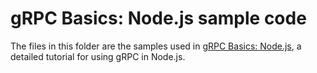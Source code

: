 # gRPC Basics: Node.js sample code

The files in this folder are the samples used in [gRPC Basics: Node.js][], a detailed tutorial for using gRPC in Node.js.

[grpc basics: node.js]: https://grpc.io/docs/languages/node/basics

